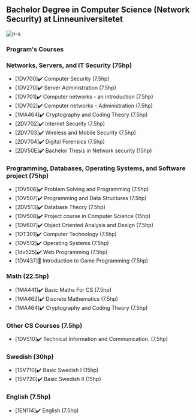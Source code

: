 ## Bachelor Degree in Computer Science (Network Security) at Linneuniversitetet


![n-s](https://i1.wp.com/coollogos.top/wp-content/uploads/2019/06/green-security-logo.jpg?resize=300%2C300&ssl=1)
### Program's Courses
 

### Networks, Servers, and IT Security (75hp)
* [1DV700]:heavy_check_mark:  Computer Security (7.5hp)
* [1DV270]:heavy_check_mark:  Server Administration (7.5hp)
* [1DV701]:heavy_check_mark:  Computer networks - an introduction (7.5hp)
* [1DV702]:heavy_check_mark:  Computer networks - Administration (7.5hp)
* [1MA464]:heavy_check_mark:  Cryptography and Coding Theory (7.5hp)
* [2DV702]:heavy_check_mark:  Internet Security (7.5hp)
* [2DV703]:heavy_check_mark:  Wireless and Mobile Security (7.5hp)
* [2DV704]:heavy_check_mark:  Digital Forensics (7.5hp)
* [2DV50E]:heavy_check_mark:  Bachelor Thesis in Network security (15hp)


### Programming, Databases, Operating Systems, and Software project (75hp)
* [1DV506]:heavy_check_mark:  Problem Solving and Programming (7.5hp)
* [1DV507]:heavy_check_mark:  Programming and Data Structures (7.5hp)
* [2DV513]:heavy_check_mark:  Database Theory (7.5hp)
* [1DV508]:heavy_check_mark:  Project course in Computer Science (15hp)
* [1DV607]:heavy_check_mark:  Object Oriented Analysis and Design (7.5hp)
* [1DT301]:heavy_check_mark:  Computer Technology (7.5hp)
* [1DV512]:heavy_check_mark:  Operating Systems (7.5hp)
* [1dv525]:heavy_check_mark:  Web Programming (7.5hp)
* [1DV437]🔄  Introduction to Game Programming (7.5hp)


### Math (22.5hp)
* [1MA441]:heavy_check_mark:  Basic Maths For CS (7.5hp)
* [1MA462]:heavy_check_mark:  Discrete Mathematics (7.5hp)
* [1MA464]:heavy_check_mark:  Cryptography and Coding Theory (7.5hp)

### Other CS Courses (7.5hp)
* [1DV510]:heavy_check_mark:  Technical Information and Communication. (7.5hp)

### Swedish (30hp)
* [1SV710]:heavy_check_mark:  Basic Swedish I (15hp)
* [1SV720]:heavy_check_mark:  Basic Swedish II (15hp)

### English (7.5hp)
* [1EN114]:heavy_check_mark:  English (7.5hp)
